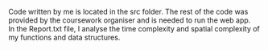 Code written by me is located in the src folder. The rest of the code was provided by the coursework organiser and is needed to run the web app.
<br/>
In the Report.txt file, I analyse the time complexity and spatial complexity of my functions and data structures.
